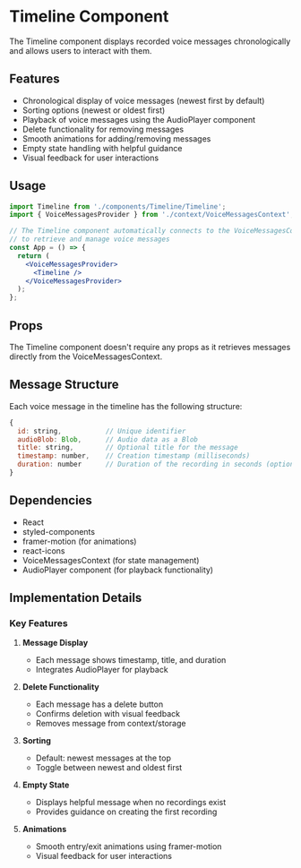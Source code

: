 # Timeline Component

The Timeline component displays recorded voice messages chronologically and allows users to interact with them.

## Features

- Chronological display of voice messages (newest first by default)
- Sorting options (newest or oldest first)
- Playback of voice messages using the AudioPlayer component
- Delete functionality for removing messages
- Smooth animations for adding/removing messages
- Empty state handling with helpful guidance
- Visual feedback for user interactions

## Usage

```jsx
import Timeline from './components/Timeline/Timeline';
import { VoiceMessagesProvider } from './context/VoiceMessagesContext';

// The Timeline component automatically connects to the VoiceMessagesContext
// to retrieve and manage voice messages
const App = () => {
  return (
    <VoiceMessagesProvider>
      <Timeline />
    </VoiceMessagesProvider>
  );
};
```

## Props

The Timeline component doesn't require any props as it retrieves messages directly from the VoiceMessagesContext.

## Message Structure

Each voice message in the timeline has the following structure:

```js
{
  id: string,           // Unique identifier
  audioBlob: Blob,      // Audio data as a Blob
  title: string,        // Optional title for the message
  timestamp: number,    // Creation timestamp (milliseconds)
  duration: number      // Duration of the recording in seconds (optional)
}
```

## Dependencies

- React
- styled-components
- framer-motion (for animations)
- react-icons
- VoiceMessagesContext (for state management)
- AudioPlayer component (for playback functionality)

## Implementation Details

### Key Features

1. **Message Display**
   - Each message shows timestamp, title, and duration
   - Integrates AudioPlayer for playback

2. **Delete Functionality**
   - Each message has a delete button
   - Confirms deletion with visual feedback
   - Removes message from context/storage

3. **Sorting**
   - Default: newest messages at the top
   - Toggle between newest and oldest first

4. **Empty State**
   - Displays helpful message when no recordings exist
   - Provides guidance on creating the first recording

5. **Animations**
   - Smooth entry/exit animations using framer-motion
   - Visual feedback for user interactions